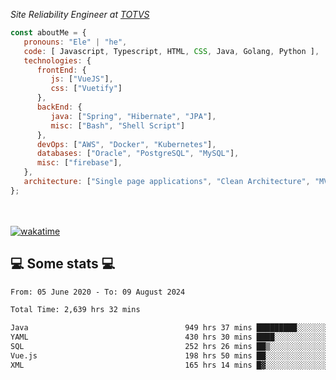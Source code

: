 <p><em>Site Reliability Engineer at <a href="https://www.totvs.com/">TOTVS</a></br>
</em></p>


```javascript
const aboutMe = {
   pronouns: "Ele" | "he",
   code: [ Javascript, Typescript, HTML, CSS, Java, Golang, Python ],
   technologies: {
      frontEnd: {
         js: ["VueJS"],
         css: ["Vuetify"]
      },
      backEnd: {
         java: ["Spring", "Hibernate", "JPA"],
         misc: ["Bash", "Shell Script"]
      },
      devOps: ["AWS", "Docker", "Kubernetes"],
      databases: ["Oracle", "PostgreSQL", "MySQL"],
      misc: ["firebase"],
   },
   architecture: ["Single page applications", "Clean Architecture", "MVC", "Microservices"],
};
```
</br></br>
[![wakatime](https://wakatime.com/badge/user/a3a8ed06-d304-4d6b-bc86-4adc418cdea7.svg)](https://wakatime.com/@a3a8ed06-d304-4d6b-bc86-4adc418cdea7)
<h2>💻 Some stats 💻</h2>

<!--START_SECTION:waka-->

```txt
From: 05 June 2020 - To: 09 August 2024

Total Time: 2,639 hrs 32 mins

Java                                   949 hrs 37 mins █████████░░░░░░░░░░░░░░░░   35.98 %
YAML                                   430 hrs 30 mins ████░░░░░░░░░░░░░░░░░░░░░   16.31 %
SQL                                    252 hrs 26 mins ██▒░░░░░░░░░░░░░░░░░░░░░░   09.56 %
Vue.js                                 198 hrs 50 mins ██░░░░░░░░░░░░░░░░░░░░░░░   07.53 %
XML                                    165 hrs 14 mins █▓░░░░░░░░░░░░░░░░░░░░░░░   06.26 %
```

<!--END_SECTION:waka-->
